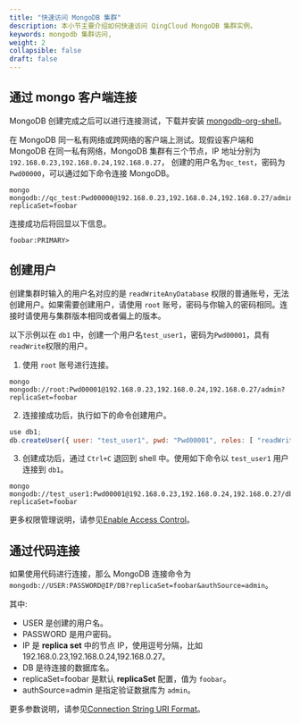 ```yaml
---
title: "快速访问 MongoDB 集群"
description: 本小节主要介绍如何快速访问 QingCloud MongoDB 集群实例。 
keywords: mongodb 集群访问,
weight: 2
collapsible: false
draft: false
---
```






## 通过 mongo 客户端连接

MongoDB 创建完成之后可以进行连接测试，下载并安装 [mongodb-org-shell](https://docs.mongodb.com/manual/administration/install-on-linux/ )。

在 MongoDB 同一私有网络或跨网络的客户端上测试。现假设客户端和 MongoDB 在同一私有网络，MongoDB 集群有三个节点，IP 地址分别为`192.168.0.23,192.168.0.24,192.168.0.27`， 创建的用户名为`qc_test`，密码为`Pwd00000`，可以通过如下命令连接 MongoDB。

```shell
mongo mongodb://qc_test:Pwd00000@192.168.0.23,192.168.0.24,192.168.0.27/admin?replicaSet=foobar
```

连接成功后将回显以下信息。

```text
foobar:PRIMARY>
```

## 创建用户

创建集群时输入的用户名对应的是 `readWriteAnyDatabase` 权限的普通账号，无法创建用户。如果需要创建用户，请使用 `root` 账号，密码与你输入的密码相同。连接时请使用与集群版本相同或者偏上的版本。

以下示例以在 `db1` 中，创建一个用户名`test_user1`，密码为`Pwd00001`，具有`readWrite`权限的用户。


1. 使用 `root` 账号进行连接。

```shell
mongo mongodb://root:Pwd00001@192.168.0.23,192.168.0.24,192.168.0.27/admin?replicaSet=foobar
```

2. 连接接成功后，执行如下的命令创建用户。

```javascript
use db1;
db.createUser({ user: "test_user1", pwd: "Pwd00001", roles: [ "readWrite" ]});
```

3. 创建成功后，通过 `Ctrl+C` 退回到 shell 中。使用如下命令以 `test_user1` 用户连接到 `db1`。

```shell
mongo mongodb://test_user1:Pwd00001@192.168.0.23,192.168.0.24,192.168.0.27/db1?replicaSet=foobar
```

更多权限管理说明，请参见[Enable Access Control](https://docs.mongodb.com/manual/tutorial/enable-authentication/)。

## 通过代码连接

如果使用代码进行连接，那么 MongoDB 连接命令为 `mongodb://USER:PASSWORD@IP/DB?replicaSet=foobar&authSource=admin`。

其中:

- USER 是创建的用户名。
- PASSWORD 是用户密码。
- IP 是 **replica set** 中的节点 IP，使用逗号分隔，比如 192.168.0.23,192.168.0.24,192.168.0.27。
- DB 是待连接的数据库名。
- replicaSet=foobar 是默认 **replicaSet** 配置，值为 `foobar`。
- authSource=admin 是指定验证数据库为 `admin`。
  
更多参数说明，请参见[Connection String URI Format](https://docs.mongodb.com/manual/reference/connection-string/)。
